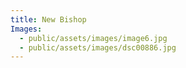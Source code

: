 ```yaml
---
title: New Bishop
Images:
  - public/assets/images/image6.jpg
  - public/assets/images/dsc00886.jpg
---
```

